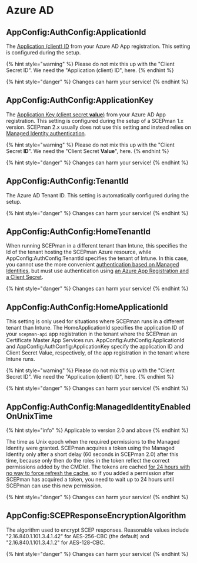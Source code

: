# Azure AD

## AppConfig:AuthConfig:ApplicationId

The [Application (client) ID](../../scepman-deployment/permissions/azure-app-registration.md#basic-app-registration-application-id) from your Azure AD App registration. This setting is configured during the setup.

{% hint style="warning" %}
Please do not mix this up with the "Client Secret ID". We need the "Application (client) ID", here.
{% endhint %}

{% hint style="danger" %}
Changes can harm your service!
{% endhint %}

## AppConfig:AuthConfig:ApplicationKey

The [Application Key (client secret **value**)](../../scepman-deployment/permissions/azure-app-registration.md#azure-app-registration-client-secret) from your Azure AD App registration. This setting is configured during the setup of a SCEPman 1.x version. SCEPman 2.x usually does not use this setting and instead relies on [Managed Identity authentication](../../scepman-deployment/permissions/post-installation-config.md).

{% hint style="warning" %}
Please do not mix this up with the "Client Secret **ID**". We need the "Client Secret **Value**", here.
{% endhint %}

{% hint style="danger" %}
Changes can harm your service!
{% endhint %}

## AppConfig:AuthConfig:TenantId

The Azure AD Tenant ID. This setting is automatically configured during the setup.

{% hint style="danger" %}
Changes can harm your service!
{% endhint %}

## AppConfig:AuthConfig:HomeTenantId

When running SCEPman in a different tenant than Intune, this specifies the Id of the tenant hosting the SCEPman Azure resource, while AppConfig:AuthConfig:TenantId specifies the tenant of Intune. In this case, you cannot use the more convenient [authentication based on Managed Identities](../../scepman-deployment/permissions/post-installation-config.md), but must use authentication using [an Azure App Registration and a Client Secret](../../scepman-deployment/permissions/azure-app-registration.md).

{% hint style="danger" %}
Changes can harm your service!
{% endhint %}

## AppConfig:AuthConfig:HomeApplicationId

This setting is only used for situations where SCEPman runs in a different tenant than Intune. The HomeApplicationId specifies the application ID of your `scepman-api` app registration in the tenant where the SCEPman an Certificate Master App Services run. AppConfig:AuthConfig:ApplicationId and AppConfig:AuthConfig:ApplicationKey specify the application ID and Client Secret Value, respectively, of the app registration in the tenant where Intune runs.

{% hint style="warning" %}
Please do not mix this up with the "Client Secret ID". We need the "Application (client) ID", here.
{% endhint %}

{% hint style="danger" %}
Changes can harm your service!
{% endhint %}

## AppConfig:AuthConfig:ManagedIdentityEnabledOnUnixTime

{% hint style="info" %}
Applicable to version 2.0 and above
{% endhint %}

The time as Unix epoch when the required permissions to the Managed Identity were granted. SCEPman acquires a token using the Managed Identity only after a short delay (60 seconds in SCEPman 2.0) after this time, because only then do the roles in the token reflect the correct permissions added by the CMDlet. The tokens are cached [for 24 hours with no way to force refresh the cache](https://docs.microsoft.com/en-us/azure/app-service/overview-managed-identity?tabs=portal%2Cdotnet#configure-target-resource), so if you added a permission after SCEPman has acquired a token, you need to wait up to 24 hours until SCEPman can use this new permission.

{% hint style="danger" %}
Changes can harm your service!
{% endhint %}

## AppConfig:SCEPResponseEncryptionAlgorithm

The algorithm used to encrypt SCEP responses. Reasonable values include "2.16.840.1.101.3.4.1.42" for AES-256-CBC (the default) and "2.16.840.1.101.3.4.1.2" for AES-128-CBC.

{% hint style="danger" %}
Changes can harm your service!
{% endhint %}
